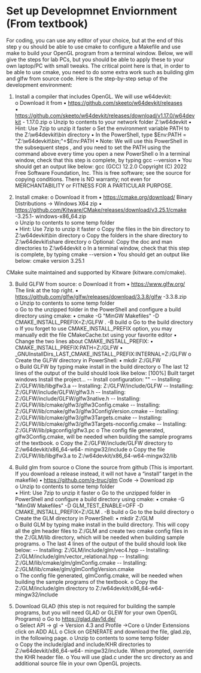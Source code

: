 # Set up Developmnet Enviornment (From textbook)
For  coding, you  can  use  any  editor  of your  choice, but  at the  end  of  this  step y ou  should  be  able  to  use 
cmake to configure a Makefile and  use make to build your  OpenGL program from a terminal window. 
Below, we will give the steps for lab PCs, but you should be able to apply these to your own laptop/PC with 
small tweaks. The critical point here is that, in order to be able to use cmake, you need to do some extra 
work such as building glm  and  glfw from source code. Here is the step-by-step setup of the development 
environment:  
  
1. Install a compiler that includes OpenGL. We will use w64devkit:  
o Download it from 
▪ https://github.com/skeeto/w64devkit/releases  
▪ https://github.com/skeeto/w64devkit/releases/download/v1.17.0/w64devkit -
1.17.0.zip 
o Unzip to contents to your network folder  Z:\w64devkit 
▪ Hint: Use 7zip to unzip it faster 
o Set the environment variable PATH to the Z:\w64devkit\bin directory 
▪ In the PowerShell, type $Env:PATH = "Z:\w64devkit\bin;"+$Env:PATH 
▪ Note: We will use this PowerShell in the subsequent steps , and you need to set the 
PATH using the command above every time you open a new PowerShell 
o In a terminal window, check that this step is complete, by typing gcc --version 
▪ You should get an output like below: 
gcc (GCC) 12.2.0 
Copyright (C) 2022 Free Software Foundation, Inc. 
This is free software; see the source for copying conditions.  There is 
NO warranty; not even for MERCHANTABILITY or FITNESS FOR A PARTICULAR 
PURPOSE. 
 
 
 
2. Install cmake: 
o Download it from 
▪ https://cmake.org/download/  Binary Distributions -> Windows X64 zip 
▪ https://github.com/Kitware/CMake/releases/download/v3.25.1/cmake -3.25.1-
windows-x86_64.zip  
o Unzip to contents to some temp folder  
▪ Hint: Use 7zip to unzip it faster 
o Copy the files in the bin directory to Z:\w64devkit\bin directory 
o Copy the folders in the share directory to Z:\w64devkit\share directory 
o Optional: Copy the doc and man directories to Z:\w64devkit 
o In a terminal window, check that this step is complete, by typing cmake --version 
▪ You should get an output like below: 
cmake version 3.25.1 
 
CMake suite maintained and supported by Kitware (kitware.com/cmake).  
 
3. Build GLFW from source: 
o Download it from 
▪ https://www.glfw.org/  The link at the top right. 
▪ https://github.com/glfw/glfw/releases/download/3.3.8/glfw -3.3.8.zip   
o Unzip to contents to some temp folder  
o Go to the unzipped folder in the PowerShell and configure a build directory using cmake: 
▪ cmake -G "MinGW Makefiles" -D CMAKE_INSTALL_PREFIX=Z:/GLFW . -B build 
o Go to the build directory 
o If you forget to use CMAKE_INSTALL_PREFIX option, you may manually edit the file 
CMakeCache.txt using your favorite editor 
▪ Change the two lines about CMAKE_INSTALL_PREFIX: 
• CMAKE_INSTALL_PREFIX:PATH=Z:/GLFW 
• _GNUInstallDirs_LAST_CMAKE_INSTALL_PREFIX:INTERNAL=Z:/GLFW 
o Create the GLFW directory in PowerShell: 
▪ mkdir Z:/GLFW  
o Build GLFW by typing make install in the build directory 
o The last 12 lines of the output of the build should look like below: 
[100%] Built target windows 
Install the project... 
-- Install configuration: "" 
-- Installing: Z:/GLFW/lib/libglfw3.a 
-- Installing: Z:/GLFW/include/GLFW 
-- Installing: Z:/GLFW/include/GLFW/glfw3.h 
-- Installing: Z:/GLFW/include/GLFW/glfw3native.h 
-- Installing: Z:/GLFW/lib/cmake/glfw3/glfw3Config.cmake 
-- Installing: Z:/GLFW/lib/cmake/glfw3/glfw3ConfigVersion.cmake 
-- Installing: Z:/GLFW/lib/cmake/glfw3/glfw3Targets.cmake 
-- Installing: Z:/GLFW/lib/cmake/glfw3/glfw3Targets-noconfig.cmake 
-- Installing: Z:/GLFW/lib/pkgconfig/glfw3.pc 
o The config file generated, glfw3Config.cmake, will be needed when building the sample 
programs of the textbook. 
o Copy the Z:/GLFW/include/GLFW  directory to Z:/w64devkit/x86_64-w64-
mingw32/include 
o Copy the file Z:/GLFW/lib/libglfw3.a to Z:/w64devkit/x86_64-w64-mingw32/lib 
 
4. Build glm from source 
o Clone the source from github (This is important. If you download a release instead, it will 
not have a “install” target in the makefile) 
▪ https://github.com/g-truc/glm    Code → Download zip    
o Unzip to contents to some temp folder  
▪ Hint: Use 7zip to unzip it faster 
o Go to the unzipped folder in PowerShell and configure a build directory using cmake: 
▪ cmake -G "MinGW Makefiles" -D GLM_TEST_ENABLE=OFF -D 
CMAKE_INSTALL_PREFIX=Z:/GLM . -B build 
o Go to the build directory 
o Create the GLM directory in PowerShell: 
▪ mkdir Z:/GLM  
o Build GLM by typing make install in the build directory. This will copy all the glm header 
files to Z:/GLM and create two cmake config files in the Z:/GLM/lib directory, which will be 
needed when building sample programs. 
o The last 4 lines of the output of the build should look like below: 
-- Installing: Z:/GLM/include/glm/vec4.hpp 
-- Installing: Z:/GLM/include/glm/vector_relational.hpp 
-- Installing: Z:/GLM/lib/cmake/glm/glmConfig.cmake 
-- Installing: Z:/GLM/lib/cmake/glm/glmConfigVersion.cmake  
o The config file generated, glmConfig.cmake, will be needed when building the sample 
programs of the textbook. 
o Copy the Z:/GLM/include/glm  directory to Z:/w64devkit/x86_64-w64-mingw32/include 
   
5. Download GLAD (this step is not required for building the sample programs, but you will need 
GLAD or GLEW for your own OpenGL Programs) 
o Go to https://glad.dav1d.de/    
o Select API → gl → Version 4.3 and Profile →Core 
o Under Extensions click on ADD ALL 
o Click on GENERATE and download the file, glad.zip, in the following page. 
o Unzip to contents to some temp folder  
o Copy the include/glad and include/KHR directories to Z:/w64devkit/x86_64-w64-
mingw32/include. When prompted, override the KHR header file. 
o You will use glad.c under the src directory as and additional source file in your own 
OpenGL projects.
